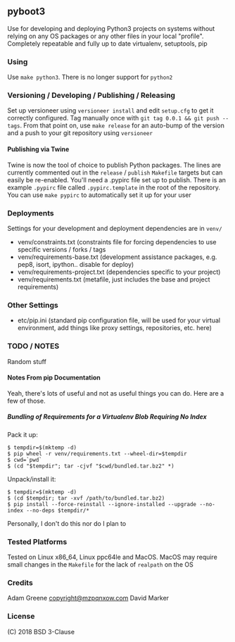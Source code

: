 ## pyboot3

Use for developing and deploying Python3 projects on systems without relying on any OS packages or any other files in your local "profile". Completely repeatable and fully up to date virtualenv, setuptools, pip

### Using

Use `make python3`. There is no longer support for `python2`

### Versioning / Developing / Publishing / Releasing

Set up versioneer using `versioneer install` and edit `setup.cfg` to get it correctly configured. Tag manually once with `git tag 0.0.1 && git push --tags`. From that point on, use `make release` for an auto-bump of the version and a push to your git repository using `versioneer`

#### Publishing via Twine

Twine is now the tool of choice to publish Python packages. The lines are currently commented out in the `release` / `publish` `Makefile` targets but can easily be re-enabled. You'll need a .pypirc file set up to publish. There is an example `.pypirc` file called `.pypirc.template` in the root of the repository. You can use `make pypirc` to automatically set it up for your user


### Deployments

Settings for your development and deployment dependencies are in `venv/`

* venv/constraints.txt (constraints file for forcing dependencies to use specific versions / forks / tags
* venv/requirements-base.txt (development assistance packages, e.g. pep8, isort, ipython.. disable for deploy)
* venv/requirements-project.txt (dependencies specific to your project)
* venv/requirements.txt (metafile, just includes the base and project requirements)

### Other Settings

* etc/pip.ini (standard pip configuration file, will be used for your virtual environment, add things like proxy settings, repositories, etc. here)

### TODO / NOTES

Random stuff

#### Notes From pip Documentation

Yeah, there's lots of useful and not as useful things you can do. Here are a few of those.

##### Bundling of Requirements for a Virtualenv Blob Requiring No Index

Pack it up:

```
$ tempdir=$(mktemp -d)
$ pip wheel -r venv/requirements.txt --wheel-dir=$tempdir
$ cwd=`pwd`
$ (cd "$tempdir"; tar -cjvf "$cwd/bundled.tar.bz2" *)
```

Unpack/install it:

```
$ tempdir=$(mktemp -d)
$ (cd $tempdir; tar -xvf /path/to/bundled.tar.bz2)
$ pip install --force-reinstall --ignore-installed --upgrade --no-index --no-deps $tempdir/*
```

Personally, I don't do this nor do I plan to


### Tested Platforms

Tested on Linux x86_64, Linux ppc64le and MacOS. MacOS may require small changes in the `Makefile` for the lack of `realpath` on the OS

### Credits

Adam Greene <copyright@mzpqnxow.com>
David Marker

### License

(C) 2018 BSD 3-Clause
